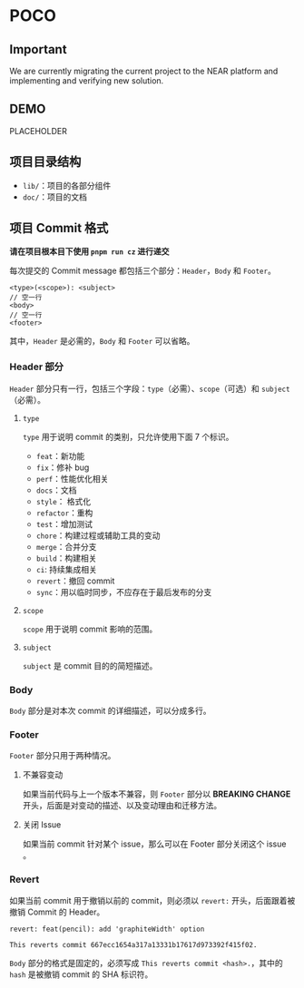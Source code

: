 # POCO

## Important

We are currently migrating the current project to the NEAR platform and implementing and verifying new solution.

## DEMO

PLACEHOLDER

## 项目目录结构

- `lib/`：项目的各部分组件
- `doc/`：项目的文档

## 项目 Commit 格式

**请在项目根本目下使用 `pnpm run cz` 进行递交**

每次提交的 Commit message 都包括三个部分：`Header`，`Body` 和 `Footer`。

```text
<type>(<scope>): <subject>
// 空一行
<body>
// 空一行
<footer>
```

其中，`Header` 是必需的，`Body` 和 `Footer` 可以省略。

### Header 部分

`Header` 部分只有一行，包括三个字段：`type`（必需）、`scope`（可选）和 `subject`（必需）。

1. `type`

   `type` 用于说明 commit 的类别，只允许使用下面 7 个标识。

   - `feat`：新功能
   - `fix`：修补 bug
   - `perf`：性能优化相关
   - `docs`：文档
   - `style`： 格式化
   - `refactor`：重构
   - `test`：增加测试
   - `chore`：构建过程或辅助工具的变动
   - `merge`：合并分支
   - `build`：构建相关
   - `ci`: 持续集成相关
   - `revert`：撤回 commit
   - `sync`：用以临时同步，不应存在于最后发布的分支

2. `scope`

   `scope` 用于说明 commit 影响的范围。

3. `subject`

   `subject` 是 commit 目的的简短描述。

### Body

`Body` 部分是对本次 commit 的详细描述，可以分成多行。

### Footer

`Footer` 部分只用于两种情况。

1. 不兼容变动

   如果当前代码与上一个版本不兼容，则 `Footer` 部分以 **BREAKING CHANGE** 开头，后面是对变动的描述、以及变动理由和迁移方法。

2. 关闭 Issue

   如果当前 commit 针对某个 issue，那么可以在 Footer 部分关闭这个 issue 。

### Revert

如果当前 commit 用于撤销以前的 commit，则必须以 `revert:` 开头，后面跟着被撤销 Commit 的 Header。

```text
revert: feat(pencil): add 'graphiteWidth' option

This reverts commit 667ecc1654a317a13331b17617d973392f415f02.
```

`Body` 部分的格式是固定的，必须写成 `This reverts commit <hash>.`，其中的 `hash` 是被撤销 commit 的 SHA 标识符。
